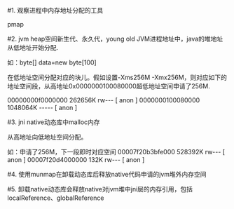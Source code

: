 #1. 观察进程中内存地址分配的工具

pmap <pid>

#2. jvm heap空间新生代、永久代，young old
JVM进程地址中，java的堆地址从低地址开始分配.

如：byte[] data=new byte[100]

在低地址空间分配对应的块儿。假如设置-Xms256M -Xmx256M，则对应如下的地址空间段，从高地址0x0000000100080000超低地址空间申请了256M.

00000000f0000000 262656K rw---   [ anon ]
0000000100080000 1048064K -----   [ anon ]


#3. jni native动态库中malloc内存

从高地址向低地址空间分配。

如：申请了256M，下一段即时对应空间
00007f20b3bfe000 528392K rw---   [ anon ]
00007f20d4000000    132K rw---   [ anon ]


#4. 使用munmap在卸载动态库后释放native代码申请的jvm堆外内存空间


#5. 卸载native动态库会释放native对jvm堆中jni层的内存引用，包括localReference、globalReference


